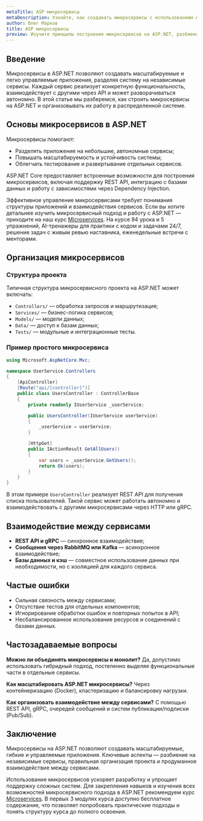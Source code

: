 ```yaml
---
metaTitle: ASP микросервисы
metaDescription: Узнайте, как создавать микросервисы с использованием ASP.NET, организовывать компоненты и управлять взаимодействием между сервисами в приложениях
author: Олег Марков
title: ASP микросервисы
preview: Изучите принципы построения микросервисов на ASP.NET, разбиение на независимые сервисы и взаимодействие через API в современных проектах
---
```


## Введение

Микросервисы в ASP.NET позволяют создавать масштабируемые и легко управляемые приложения, разделяя систему на независимые сервисы. Каждый сервис реализует конкретную функциональность, взаимодействует с другими через API и может разворачиваться автономно.
В этой статье мы разберемся, как строить микросервисы на ASP.NET и организовывать их работу в распределенной системе.

## Основы микросервисов в ASP.NET

Микросервисы помогают:

* Разделять приложение на небольшие, автономные сервисы;
* Повышать масштабируемость и устойчивость системы;
* Облегчать тестирование и развертывание отдельных сервисов.

ASP.NET Core предоставляет встроенные возможности для построения микросервисов, включая поддержку REST API, интеграцию с базами данных и работу с зависимостями через Dependency Injection.

Эффективное управление микросервисами требует понимания структуры приложений и взаимодействия сервисов. Если вы хотите детальнее изучить микросервисный подход и работу с ASP.NET — приходите на наш курс [Microservices](https://purpleschool.ru/course/microservices?utm_source=knowledgebase&utm_medium=article&utm_campaign=ASP_mikroservisy). На курсе 94 урока и 5 упражнений, AI-тренажеры для практики с кодом и задачами 24/7, решение задач с живым ревью наставника, еженедельные встречи с менторами.

## Организация микросервисов

### Структура проекта

Типичная структура микросервисного проекта на ASP.NET может включать:

* `Controllers/` — обработка запросов и маршрутизация;
* `Services/` — бизнес-логика сервисов;
* `Models/` — модели данных;
* `Data/` — доступ к базам данных;
* `Tests/` — модульные и интеграционные тесты.

### Пример простого микросервиса

```csharp
using Microsoft.AspNetCore.Mvc;

namespace UserService.Controllers
{
    [ApiController]
    [Route("api/[controller]")]
    public class UsersController : ControllerBase
    {
        private readonly IUserService _userService;

        public UsersController(IUserService userService)
        {
            _userService = userService;
        }

        [HttpGet]
        public IActionResult GetAllUsers()
        {
            var users = _userService.GetUsers();
            return Ok(users);
        }
    }
}
```

В этом примере `UsersController` реализует REST API для получения списка пользователей. Такой сервис может работать автономно и взаимодействовать с другими микросервисами через HTTP или gRPC.

## Взаимодействие между сервисами

* **REST API и gRPC** — синхронное взаимодействие;
* **Сообщения через RabbitMQ или Kafka** — асинхронное взаимодействие;
* **Базы данных и кэш** — совместное использование данных при необходимости, но с изоляцией для каждого сервиса.

## Частые ошибки

* Сильная связность между сервисами;
* Отсутствие тестов для отдельных компонентов;
* Игнорирование обработки ошибок и повторных попыток в API;
* Несбалансированное использование ресурсов и соединений с базами данных.

## Частозадаваемые вопросы

**Можно ли объединять микросервисы и монолит?**
Да, допустимо использовать гибридный подход, постепенно выделяя функциональные части в отдельные сервисы.

**Как масштабировать ASP.NET микросервисы?**
Через контейнеризацию (Docker), кластеризацию и балансировку нагрузки.

**Как организовать взаимодействие между сервисами?**
С помощью REST API, gRPC, очередей сообщений и систем публикации/подписки (Pub/Sub).

## Заключение

Микросервисы на ASP.NET позволяют создавать масштабируемые, гибкие и управляемые приложения. Ключевые аспекты — разбиение на независимые сервисы, правильная организация проекта и продуманное взаимодействие между сервисами.

Использование микросервисов ускоряет разработку и упрощает поддержку сложных систем. Для закрепления навыков и изучения всех возможностей микросервисного подхода в ASP.NET рекомендуем курс [Microservices](https://purpleschool.ru/course/microservices?utm_source=knowledgebase&utm_medium=article&utm_campaign=ASP_mikroservisy).
В первых 3 модулях курса доступно бесплатное содержание, что позволяет попробовать практические подходы и понять структуру курса до полного освоения.
